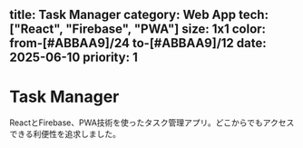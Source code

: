 title: Task Manager
category: Web App
tech: ["React", "Firebase", "PWA"]
size: 1x1
color: from-[#ABBAA9]/24 to-[#ABBAA9]/12
date: 2025-06-10
priority: 1
---
# Task Manager

ReactとFirebase、PWA技術を使ったタスク管理アプリ。どこからでもアクセスできる利便性を追求しました。

